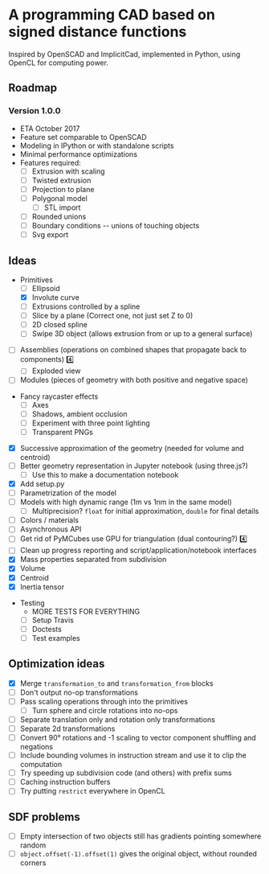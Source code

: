A programming CAD based on signed distance functions
========================================================

Inspired by OpenSCAD and ImplicitCad, implemented in Python, using OpenCL for
computing power.

## Roadmap

### Version 1.0.0
- ETA October 2017
- Feature set comparable to OpenSCAD
- Modeling in IPython or with standalone scripts
- Minimal performance optimizations
- Features required:
  - [ ] Extrusion with scaling
  - [ ] Twisted extrusion
  - [ ] Projection to plane
  - [ ] Polygonal model
    - [ ] STL import
  - [ ] Rounded unions
  - [ ] Boundary conditions -- unions of touching objects
  - [ ] Svg export

## Ideas
- Primitives
  - [ ] Ellipsoid
  - [X] Involute curve
  - [ ] Extrusions controlled by a spline
  - [ ] Slice by a plane (Correct one, not just set Z to 0)
  - [ ] 2D closed spline
  - [ ] Swipe 3D object (allows extrusion from or up to a general surface)
- [ ] Assemblies (operations on combined shapes that propagate back to components) :four:
  - [ ] Exploded view
- [ ] Modules (pieces of geometry with both positive and negative space)
- Fancy raycaster effects
    - [ ] Axes
    - [ ] Shadows, ambient occlusion
    - [ ] Experiment with three point lighting
    - [ ] Transparent PNGs
- [X] Successive approximation of the geometry (needed for volume and centroid)
- [ ] Better geometry representation in Jupyter notebook (using three.js?)
  - [ ] Use this to make a documentation notebook
- [X] Add setup.py
- [ ] Parametrization of the model
- [ ] Models with high dynamic range (1m vs 1nm in the same model)
  - [ ] Multiprecision? `float` for initial approximation, `double` for final details
- [ ] Colors / materials
- [ ] Asynchronous API
- [ ] Get rid of PyMCubes use GPU for triangulation (dual contouring?) :four:
- [ ] Clean up progress reporting and script/application/notebook interfaces
- [X] Mass properties separated from subdivision
 - [X] Volume
 - [X] Centroid
 - [X] Inertia tensor
- Testing
  - MORE TESTS FOR EVERYTHING
  - [ ] Setup Travis
  - [ ] Doctests
  - [ ] Test examples

## Optimization ideas
- [X] Merge `transformation_to` and `transformation_from` blocks
- [ ] Don't output no-op transformations
- [ ] Pass scaling operations through into the primitives
  - [ ] Turn sphere and circle rotations into no-ops
- [ ] Separate translation only and rotation only transformations
- [ ] Separate 2d transformations
- [ ] Convert 90° rotations and -1 scaling to vector component shuffling and negations
- [ ] Include bounding volumes in instruction stream and use it to clip the computation
- [ ] Try speeding up subdivision code (and others) with prefix sums
- [ ] Caching instruction buffers
- [ ] Try putting `restrict` everywhere in OpenCL

## SDF problems
  - [ ] Empty intersection of two objects still has gradients pointing somewhere random
  - [ ] `object.offset(-1).offset(1)` gives the original object, without rounded corners
